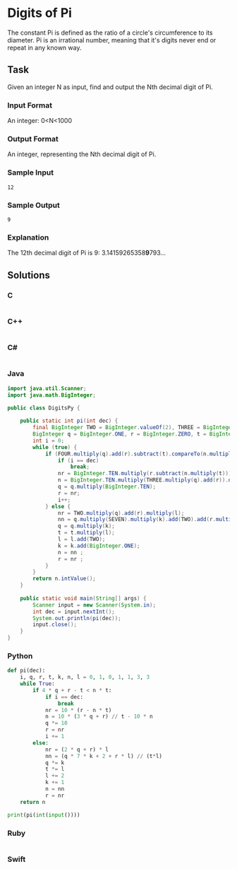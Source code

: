 # Digits of Pi
The constant Pi is defined as the ratio of a circle's circumference to its diameter. Pi is an irrational number, meaning that it's digits never end or repeat in any known way.
## Task
Given an integer N as input, find and output the Nth decimal digit of Pi.
### Input Format
An integer: 0<N<1000
### Output Format
An integer, representing the Nth decimal digit of Pi.
### Sample Input
```
12
```
### Sample Output
```
9
```
### Explanation
The 12th decimal digit of Pi is 9: 3.14159265358**9**793...
## Solutions
### C
```c
```
### C++
```cpp
```
### C#
```cs
```
### Java
```java
import java.util.Scanner;
import java.math.BigInteger;
 
public class DigitsPy {

    public static int pi(int dec) {
        final BigInteger TWO = BigInteger.valueOf(2), THREE = BigInteger.valueOf(3), FOUR = BigInteger.valueOf(4), SEVEN = BigInteger.valueOf(7);
        BigInteger q = BigInteger.ONE, r = BigInteger.ZERO, t = BigInteger.ONE, k = BigInteger.ONE, n = BigInteger.valueOf(3), l = BigInteger.valueOf(3), nn, nr;
        int i = 0;
        while (true) {
            if (FOUR.multiply(q).add(r).subtract(t).compareTo(n.multiply(t)) == -1) {
                if (i == dec)
                    break;
                nr = BigInteger.TEN.multiply(r.subtract(n.multiply(t)));
                n = BigInteger.TEN.multiply(THREE.multiply(q).add(r)).divide(t).subtract(BigInteger.TEN.multiply(n));
                q = q.multiply(BigInteger.TEN);
                r = nr;
                i++;
            } else {
                nr = TWO.multiply(q).add(r).multiply(l);
                nn = q.multiply(SEVEN).multiply(k).add(TWO).add(r.multiply(l)).divide(t.multiply(l));
                q = q.multiply(k);
                t = t.multiply(l);
                l = l.add(TWO);
                k = k.add(BigInteger.ONE);
                n = nn ;
                r = nr ;
            }
        }
        return n.intValue();
    }
 
    public static void main(String[] args) {
        Scanner input = new Scanner(System.in);
        int dec = input.nextInt();
        System.out.println(pi(dec));
        input.close();
    }
}
```
### Python
```python
def pi(dec):
    i, q, r, t, k, n, l = 0, 1, 0, 1, 1, 3, 3
    while True:
        if 4 * q + r - t < n * t:
            if i == dec:
                break
            nr = 10 * (r - n * t)
            n = 10 * (3 * q + r) // t - 10 * n
            q *= 10
            r = nr
            i += 1
        else:
            nr = (2 * q + r) * l
            nn = (q * 7 * k + 2 + r * l) // (t*l)
            q *= k
            t *= l
            l += 2
            k += 1
            n = nn
            r = nr
    return n

print(pi(int(input())))
```
### Ruby
```ruby
```
### Swift
```swift
```